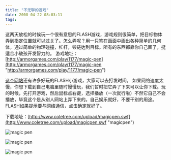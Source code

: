 ```yaml
---
title: "不无聊的游戏"
date: 2008-04-22 08:03:11
tags:
---
```


这两天放松的时候玩一个很有意思的FLASH游戏，游戏规则很简单，把目标物体弄到指定位置就可以过关了。怎么弄呢？用一只笔在画面中画出各种简单的几何体，通过简单的物理碰撞，杠杆，铰链达到目标。所有的东西都靠你自己画了，挺适合小破孩开发智力的。 游戏地址：[http://armorgames.com/play/1177/magic-pen](http://armorgames.com/play/1177/magic-pen "http://armorgames.com/play/1177/magic-pen") 

[这个网站](http://armorgames.com/)还有许多好玩的FLASH小游戏，大家可以去打发时间。 如果网络速度太慢，你想下载到自己电脑里随时慢慢玩，我们暂时把它弄了下来可以让你下载。玩的时候，先打开游戏，然后鼠标点右键，选择播放（一次就行啦）不然它自己不会播放，毕竟这个是从别人网站上弄下来的。自己娱乐就好，不要干别的用途。FLASH如果提示要与网络通信，点击确定就好了。 

下载地址：[http://www.coletree.com/upload/magicpen.swf](http://www.coletree.com/upload/magicpen.swf "magicpen") 

![magic pen](../../../images/2008/huabi1.jpg)

![magic pen](../../../images/2008/huabi2.jpg)

![magic pen](../../../images/2008/huabi3.jpg)